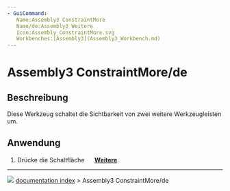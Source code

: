 ```yaml
---
- GuiCommand:
   Name:Assembly3 ConstraintMore
   Name/de:Assembly3 Weitere
   Icon:Assembly_ConstraintMore.svg
   Workbenches:[Assembly3](Assembly3_Workbench.md)
---
```


# Assembly3 ConstraintMore/de

## Beschreibung

Diese Werkzeug schaltet die Sichtbarkeit von zwei weitere Werkzeugleisten um.

## Anwendung

1.  Drücke die Schaltfläche **<img src="images/Assembly_ConstraintMore.svg" width=16px> [Weitere](Assembly3_ConstraintMore/de.md)**.



---
![](images/Button_right.svg) [documentation index](../README.md) > Assembly3 ConstraintMore/de
